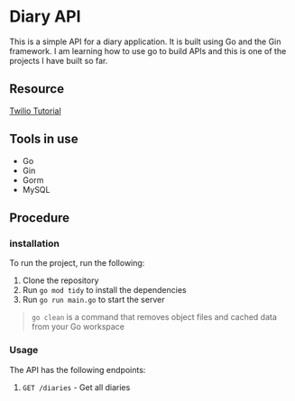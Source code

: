 # Diary API
This is a simple API for a diary application. It is built using Go and the Gin framework.
I am learning how to use go to build APIs and this is one of the projects I have built so far.

## Resource
[Twilio Tutorial](https://www.twilio.com/en-us/blog/build-restful-api-using-golang-and-gin)

## Tools in use
- Go
- Gin
- Gorm
- MySQL

## Procedure

### installation

To run the project, run the following:
1. Clone the repository
2. Run `go mod tidy` to install the dependencies
3. Run `go run main.go` to start the server
> `go clean` is a command that removes object files and cached data from your Go workspace

### Usage

The API has the following endpoints:
1. `GET /diaries` - Get all diaries